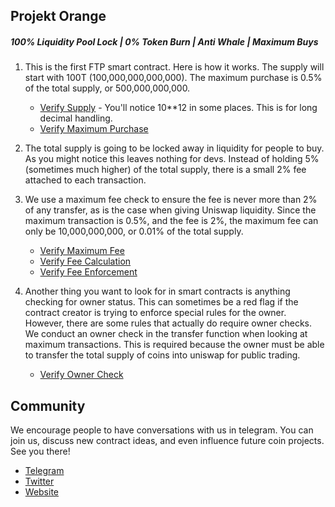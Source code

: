 ## Projekt Orange

##### 100% Liquidity Pool Lock | 0% Token Burn | Anti Whale | Maximum Buys

1. This is the first FTP smart contract. Here is how it works. The supply will start with 100T (100,000,000,000,000). The maximum purchase is 0.5% of the total supply, or 500,000,000,000.

      * [Verify Supply](../projektOrange.sol#L502) - You'll notice 10**12 in some places. This is for long decimal handling.
      * [Verify Maximum Purchase](../projektOrange.sol#L510)

2. The total supply is going to be locked away in liquidity for people to buy. As you might notice this leaves nothing for devs. Instead of holding 5% (sometimes much higher) of the total supply, there is a small 2% fee attached to each transaction.

3. We use a maximum fee check to ensure the fee is never more than 2% of any transfer, as is the case when giving Uniswap liquidity. Since the maximum transaction is 0.5%, and the fee is 2%, the maximum fee can only be 10,000,000,000, or 0.01% of the total supply.

      * [Verify Maximum Fee](../projektOrange.sol#L511)
      * [Verify Fee Calculation](../projektOrange.sol#L590)
      * [Verify Fee Enforcement](../projektOrange.sol#L593)

4. Another thing you want to look for in smart contracts is anything checking for owner status. This can sometimes be a red flag if the contract creator is trying to enforce special rules for the owner. However, there are some rules that actually do require owner checks. We conduct an owner check in the transfer function when looking at maximum transactions. This is required because the owner must be able to transfer the total supply of coins into uniswap for public trading.

      * [Verify Owner Check](../projektOrange.sol#L586)

## Community

We encourage people to have conversations with us in telegram. You can join us, discuss new contract ideas, and even influence future coin projects. See you there!
 
* [Telegram](https://t.me/fairtokenproject)
* [Twitter](https://twitter.com/token_project)
* [Website](https://fairtokenproject.com)
